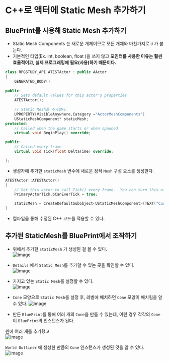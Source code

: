 C++로 액터에 Static Mesh 추가하기
===

## BluePrint를 사용해 Static Mesh 추가하기

- Static Mesh Components 는 새로운 개체이므로 모든 개체와 마찬가지로 `U` 가 붙는다.
- 기본적인 타입(Ex. int, boolean, float )을 쓰지 않고 **포인터를 사용한 이유는 훨씬 효율적이고, 실제 프로그래밍에 필요(사용)하기 때문이다.**
```C++
class RPGSTUDY_API ATESTActor : public AActor
{
	GENERATED_BODY()
	
public:	
	// Sets default values for this actor's properties
	ATESTActor();
  
  	// Static Mesh를 추가했다.
  	UPROPERTY(VisibleAnywhere,Category ="ActorMeshComponents")
	UStaticMeshComponent* staticMesh;
protected:
	// Called when the game starts or when spawned
	virtual void BeginPlay() override;

public:	
	// Called every frame
	virtual void Tick(float DeltaTime) override;

};
```

- 생성자에 추가한 `staticMesh` 변수에 새로운 정적 `Mesh` 구성 요소를 생성한다.
```C++
ATESTActor::ATESTActor()
{
 	// Set this actor to call Tick() every frame.  You can turn this off to improve performance if you don't need it.
	PrimaryActorTick.bCanEverTick = true;

	staticMesh = CreateDefaultSubobject<UStaticMeshComponent>(TEXT("CustomStaticMesh"));
}
```
- 컴파일을 통해 수정된 C++ 코드를 적용할 수 있다.


## 추가된 StaticMesh를 BluePrint에서 조작하기

- 위에서 추가한 `staticMesh` 가 생성된 걸 볼 수 있다.  
![image](https://user-images.githubusercontent.com/48194683/133039938-392616df-f565-4186-8a1f-8ba858c64e32.png)  

- `Details` 에서 `Static Mesh`를 추가할 수 있는 곳을 확인할 수 있다.  
![image](https://user-images.githubusercontent.com/48194683/133040082-4401c093-72ec-4939-9df3-2ff6996f70db.png)

- 가지고 있는 `Static Mesh`를 설정할 수 있다.  
![image](https://user-images.githubusercontent.com/48194683/133040580-fed63d61-c016-48bf-ac40-bd3358fbe2c8.png)

- `Cone` 모양으로 `Static Mesh`를 설정 후, 레벨에 배치하면 `Cone` 모양이 배치됨을 알 수 있다.
![image](https://user-images.githubusercontent.com/48194683/133040772-fc598132-9770-42c3-9b81-99a0c9f1f0e3.png)


- 만든 `BluePrint`를 통해 여러 개의 `Cone`을 만들 수 있는데, 이런 경우 각각의 `Cone`이 `BluePrint`의 인스턴스가 된다.  

씬에 여러 개를 추가했고  
![image](https://user-images.githubusercontent.com/48194683/133040948-0d805ed3-74f6-4955-b9c6-4963f903b8aa.png)  

`World Outliner` 에 생성한 만큼의 `Cone` 인스턴스가 생성된 것을 알 수 있다.  
![image](https://user-images.githubusercontent.com/48194683/133040981-8dafd429-d4d8-44b7-8ce9-ca4820fd9dc7.png)  

